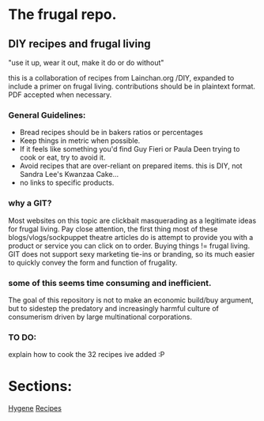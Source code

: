 # The frugal repo.
## DIY recipes and frugal living
"use it up, wear it out, make it do or do without"

this is a collaboration of recipes from Lainchan.org /DIY, expanded to include a primer on frugal living.  contributions should be in plaintext format.  
PDF accepted when necessary.

### General Guidelines:
- Bread recipes should be in bakers ratios or percentages
- Keep things in metric when possible.
- If it feels like something you'd find Guy Fieri or Paula Deen trying to cook or eat, try to avoid it.
- Avoid recipes that are over-reliant on prepared items.  this is DIY, not Sandra Lee's Kwanzaa Cake...
- no links to specific products.

### why a GIT?
Most websites on this topic are clickbait masquerading as a legitimate ideas for frugal living.
Pay close attention, the first thing most of these blogs/vlogs/sockpuppet theatre articles do is attempt to provide you with a product or service
you can click on to order.  Buying things != frugal living.
GIT does not support sexy marketing tie-ins or branding, so its much easier to quickly convey the form and function of frugality.

### some of this seems time consuming and inefficient.
The goal of this repository is not to make an economic build/buy argument, but to sidestep the predatory and increasingly harmful culture of consumerism driven by large multinational corporations.

### TO DO:
explain how to cook the 32 recipes ive added :P


# Sections:
[Hygene](HYGENE.md)
[Recipes](recipes/README.md)
